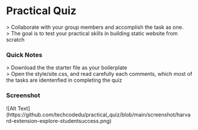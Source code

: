 <h1>Practical Quiz</h1>
> Collaborate with your group members and accomplish the task as one.<br>
> The goal is to test your practical skills in building static website from scratch

<h3>Quick Notes</h3>
> Download the the starter file as your boilerplate <br>
> Open the style/site.css, and read carefully each comments, which most of the tasks are identenfied in completing the quiz<br>

<h3>Screenshot</h3>
![Alt Text](https://github.com/techcodedu/practical_quiz/blob/main/screenshot/harvard-extension-explore-studentsuccess.png)
